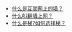 
- [什么是互联网上的墙？](https://github.com/a2zitpro/web/blob/master/LadderFree/kkDictionary/TheWallInTheInternet.md)
- [什么叫翻墙上网？]()
- [什么是梯?如何选择梯？]()

[]()
[]()
[]()
[]()
[]()
[]()
[]()
[]()
[]()
[]()
[]()
[]()
